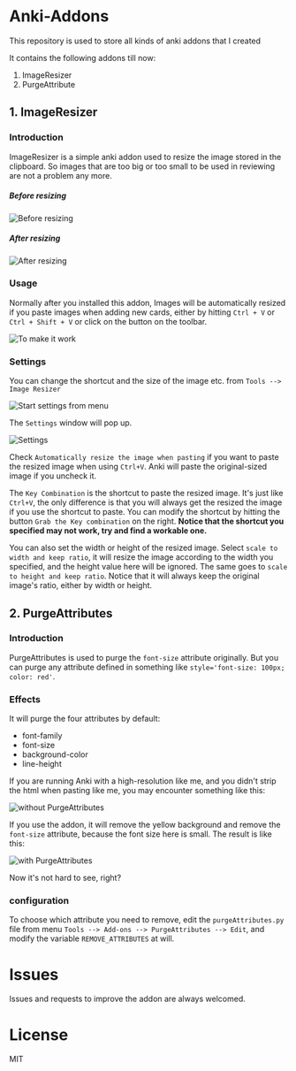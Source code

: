# Anki-Addons
This repository is used to store all kinds of anki addons that I created

It contains the following addons till now:

1. ImageResizer
2. PurgeAttribute

## 1. ImageResizer

### Introduction

ImageResizer is a simple anki addon used to resize the image stored in the clipboard. So images that are too big or too small to be used in reviewing are not a problem any more.

##### Before resizing

![Before resizing](http://i.imgur.com/54kbvhl.jpg)

##### After resizing

![After resizing](http://i.imgur.com/hQ1zeMU.png)

### Usage

Normally after you installed this addon, Images will be automatically resized if you paste images when adding new cards, either by hitting `Ctrl + V` or `Ctrl + Shift + V` or click on the button on the toolbar.

![To make it work](https://i.imgur.com/kupbkcU.png)

### Settings
You can change the shortcut and the size of the image etc. from `Tools --> Image Resizer`

![Start settings from menu](http://i.imgur.com/ylv6iQK.png)

The `Settings` window will pop up.

![Settings](https://i.imgur.com/h0elRHu.png)

Check `Automatically resize the image when pasting` if you want to paste the resized image when using `Ctrl+V`. Anki will paste the original-sized image if you uncheck it.

The `Key Combination` is the shortcut to paste the resized image. It's just like `Ctrl+V`, the only difference is that you will always get the resized the image if you use the shortcut to paste. You can modify the shortcut by hitting the button `Grab the Key combination` on the right. **Notice that the shortcut you specified may not work, try and find a workable one.**

You can also set the width or height of the resized image. Select `scale to width and keep ratio`, it will resize the image according to the width you specified, and the height value here will be ignored. The same goes to `scale to height and keep ratio`. Notice that it will always keep the original image's ratio, either by width or height.

## 2. PurgeAttributes
### Introduction
PurgeAttributes is used to purge the `font-size` attribute originally. But you can purge any attribute defined in something like `style='font-size: 100px; color: red'`.

### Effects
It will purge the four attributes by default:

* font-family
* font-size
* background-color
* line-height

If you are running Anki with a high-resolution like me, and you didn't strip the html when pasting like me, you may encounter something like this:

![without PurgeAttributes](http://i.imgur.com/jQTDGaG.png)

If you use the addon, it will remove the yellow background and remove the `font-size` attribute, because the font size here is small. The result is like this:

![with PurgeAttributes](http://i.imgur.com/wdbtrFa.png)

Now it's not hard to see, right?

### configuration

To choose which attribute you need to remove, edit the `purgeAttributes.py` file from menu `Tools --> Add-ons --> PurgeAttributes --> Edit`, and modify the variable `REMOVE_ATTRIBUTES` at will.

# Issues

Issues and requests to improve the addon are always welcomed.

# License

MIT
